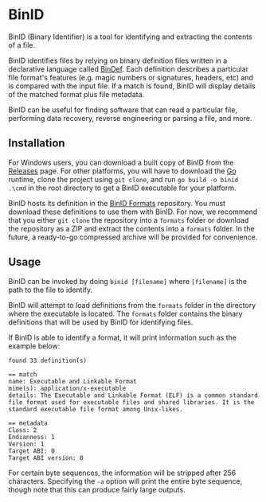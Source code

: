 # BinID

BinID (Binary Identifier) is a tool for identifying and extracting the contents of a file.

BinID identifies files by relying on binary definition files written in a declarative language called [BinDef](./docs/bindef.adoc). Each definition describes a particular file format's features (e.g. magic numbers or signatures, headers, etc) and is compared with the input file. If a match is found, BinID will display details of the matched format plus file metadata.

BinID can be useful for finding software that can read a particular file, performing data recovery, reverse engineering or parsing a file, and more.

## Installation

For Windows users, you can download a built copy of BinID from the [Releases](https://github.com/aescarias/binid/releases) page. For other platforms, you will have to download the [Go](https://go.dev/) runtime, clone the project using `git clone`, and run `go build -o binid .\cmd` in the root directory to get a BinID executable for your platform.

BinID hosts its definition in the [BinID Formats](https://github.com/aescarias/binid-formats]) repository. You must download these definitions to use them with BinID. For now, we recommend that you either `git clone` the repository into a `formats` folder or download the repository as a ZIP and extract the contents into a `formats` folder. In the future, a ready-to-go compressed archive will be provided for convenience.

## Usage

BinID can be invoked by doing `binid [filename]` where `[filename]` is the path to the file to identify.

BinID will attempt to load definitions from the `formats` folder in the directory where the executable is located. The `formats` folder contains the binary definitions that will be used by BinID for identifying files.

If BinID is able to identify a format, it will print information such as the example below:

```plaintext
found 33 definition(s)

== match
name: Executable and Linkable Format
mime(s): application/x-executable
details: The Executable and Linkable Format (ELF) is a common standard file format used for executable files and shared libraries. It is the standard executable file format among Unix-likes.

== metadata
Class: 2
Endianness: 1
Version: 1
Target ABI: 0
Target ABI version: 0
```

For certain byte sequences, the information will be stripped after 256 characters. Specifying the `-a` option will print the entire byte sequence, though note that this can produce fairly large outputs.
